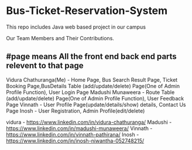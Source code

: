 # Bus-Ticket-Reservation-System
This repo includes Java web based project in our campus

Our Team Members and Their Contributions.

#page means All the front end back end parts relevent to that page
------------------------------------------------------------------------

Vidura Chathuranga(Me) - Home Page, Bus Search Result Page, Ticket Booking Page,BusDetails Table (add/update/delete) Page(One of Admin Profile Function), User Login Page
Madushi Munaweera - Route Table (add/update/delete) Page(One of Admin Profile Function), User Feedback Page
Vinnath - User Profile Page(update/details/show) details, Contact Us Page
Inosh - User Registration, Admin Profile(edit/delete)

vidura - https://www.linkedin.com/in/vidura-chathuranga/
Madushi - https://www.linkedin.com/in/madushi-munaweera/
Vinnath  - https://www.linkedin.com/in/vinnath-pathirana/
Inosh - https://www.linkedin.com/in/inosh-niwantha-052748215/
